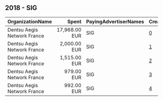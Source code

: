 ## 2018 - SIG 
|OrganizationName|Spent|PayingAdvertiserNames|CreativeUrls|Impressions|Genders|AgeBrackets|CountryCodes|BillingAddresses|CandidateBallotInformation|
|:---|---:|:---|:---|---:|:---|:---|:---|:---|:---|
|Dentsu Aegis Network France|17,968.00 EUR|SIG|[0](https://www.snap.com/political-ads/asset/9c57752c32b50760e620a819ea278f59be5ac87b986c26dd889065515a1433ab?mediaType=mp4)|15,322,232||15-24|france|"67 Av. de Wagram,Paris,75017,FR"||
|Dentsu Aegis Network France|2,000.00 EUR|SIG|[1](https://www.snap.com/political-ads/asset/f5ce87ca2d47acb7b4c41f9c29dac9e1098065144858512f7a38fee7ac3c3f5a?mediaType=mp4)|2,934,662|FEMALE|15-24|france|"67 Av. de Wagram,Paris,75017,FR"||
|Dentsu Aegis Network France|1,515.00 EUR|SIG|[2](https://www.snap.com/political-ads/asset/feeec5590e826b73f8c34f50631cdc7e1ea66a45afd9d35661df8ac57743d900?mediaType=mp4)|1,026,527||18+|france|"67 Av. de Wagram,Paris,75017,FR"||
|Dentsu Aegis Network France|979.00 EUR|SIG|[3](https://www.snap.com/political-ads/asset/bbf51def1fb2c508f3b3e6896eb5400a65339a08eaa49c7e9762e9710727db31?mediaType=mp4)|783,581||18+|france|"67 Av. de Wagram,Paris,75017,FR"||
|Dentsu Aegis Network France|992.00 EUR|SIG|[4](https://www.snap.com/political-ads/asset/1791235e6e25e9dcda5c58ea9943efe255e9b462d6ec08cdb48710db21010993?mediaType=mp4)|736,403||18+|france|"67 Av. de Wagram,Paris,75017,FR"||
